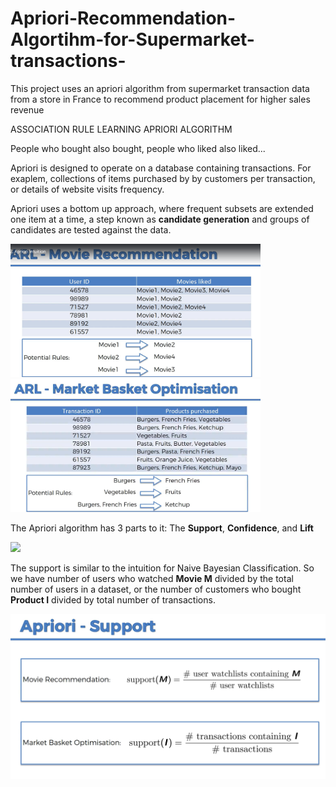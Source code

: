 # Apriori-Recommendation-Algortihm-for-Supermarket-transactions-
This project uses an apriori algorithm from supermarket transaction data from a store in France to recommend product placement for higher sales revenue

ASSOCIATION RULE LEARNING APRIORI ALGORITHM

People who bought also bought, people who liked also liked...

Apriori is designed to operate on a database containing transactions.  For exaplem, collections of items purchased by by customers per transaction, or details of website visits frequency.

Apriori uses a bottom up approach, where frequent subsets are extended one item at a time, a step known as **candidate generation** and groups of candidates are tested against the data.

<img src = "images/Screenshot(1066).png" width=400> <img src = "images/MarketOptimization.png" width=400>

The Apriori algorithm has 3 parts to it: The **Support**, **Confidence**, and **Lift**

<img src = "images/AprioiAlgorithm.png" width=600>

The support is similar to the intuition for Naive Bayesian Classification.  So we have number of users who watched **Movie M** divided by the total number of users in a dataset, or the number of customers who bought **Product I** divided by total number of transactions.

<img src = "images/AprioriSupport.png" width=600>






